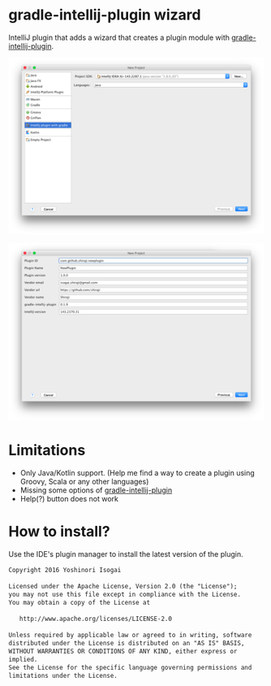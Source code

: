 # gradle-intellij-plugin wizard

IntelliJ plugin that adds a wizard that creates a plugin module with [gradle-intellij-plugin](https://github.com/JetBrains/gradle-intellij-plugin).

![language](website/images/language.png)

![options](website/images/options.png)

# Limitations

* Only Java/Kotlin support. (Help me find a way to create a plugin using Groovy, Scala or any other languages)
* Missing some options of [gradle-intellij-plugin](https://github.com/JetBrains/gradle-intellij-plugin)
* Help(?) button does not work

# How to install?

Use the IDE's plugin manager to install the latest version of the plugin.

```
Copyright 2016 Yoshinori Isogai

Licensed under the Apache License, Version 2.0 (the "License");
you may not use this file except in compliance with the License.
You may obtain a copy of the License at

   http://www.apache.org/licenses/LICENSE-2.0

Unless required by applicable law or agreed to in writing, software
distributed under the License is distributed on an "AS IS" BASIS,
WITHOUT WARRANTIES OR CONDITIONS OF ANY KIND, either express or implied.
See the License for the specific language governing permissions and
limitations under the License.
```
